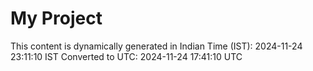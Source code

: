 # My Project

This content is dynamically generated in Indian Time (IST): 2024-11-24 23:11:10 IST
Converted to UTC: 2024-11-24 17:41:10 UTC
